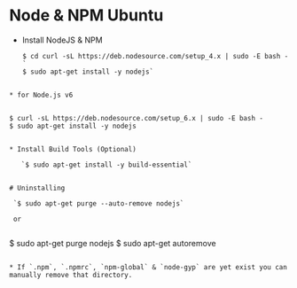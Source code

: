 # Node & NPM Ubuntu

* Install NodeJS & NPM
	
	```
    $ cd curl -sL https://deb.nodesource.com/setup_4.x | sudo -E bash -`
    $ sudo apt-get install -y nodejs`
 ```

* for Node.js v6
	
 ```
    $ curl -sL https://deb.nodesource.com/setup_6.x | sudo -E bash -
    $ sudo apt-get install -y nodejs
 ```

* Install Build Tools (Optional)
	
	`$ sudo apt-get install -y build-essential`


# Uninstalling

  `$ sudo apt-get purge --auto-remove nodejs`
  
  or
  
  ```
$ sudo apt-get purge nodejs
$ sudo apt-get autoremove
  ```
  
* If `.npm`, `.npmrc`, `npm-global` & `node-gyp` are yet exist you can manually remove that directory.
